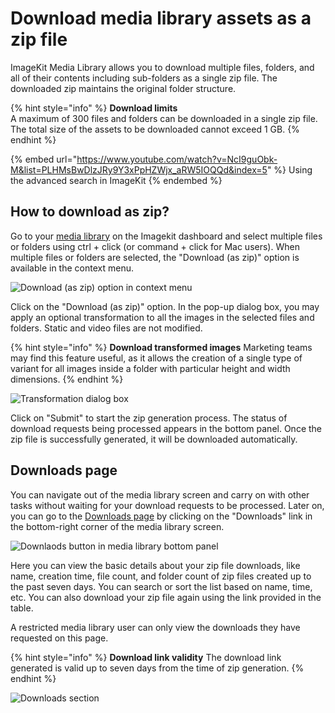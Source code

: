 # Download media library assets as a zip file

ImageKit Media Library allows you to download multiple files, folders, and all of their contents including sub-folders as a single zip file. The downloaded zip maintains the original folder structure.

{% hint style="info" %}
**Download limits**\
A maximum of 300 files and folders can be downloaded in a single zip file.
The total size of the assets to be downloaded cannot exceed 1 GB.
{% endhint %}

{% embed url="https://www.youtube.com/watch?v=NcI9guObk-M&list=PLHMsBwDlzJRy9Y3xPpHZWjx_aRW5IOQQd&index=5" %}
Using the advanced search in ImageKit
{% endembed %}



## How to download as zip?

Go to your [media library](https://imagekit.io/dashboard/media-library) on the Imagekit dashboard and select multiple files or folders using ctrl + click (or command + click for Mac users). When multiple files or folders are selected, the "Download (as zip)" option is available in the context menu. 

![Download (as zip) option in context menu](<../../.gitbook/assets/download-as-zip-context-menu.png>)

Click on the "Download (as zip)" option. In the pop-up dialog box, you may apply an optional transformation to all the images in the selected files and folders. Static and video files are not modified.

{% hint style="info" %}
**Download transformed images**
Marketing teams may find this feature useful, as it allows the creation of a single type of variant for all images inside a folder with particular height and width dimensions. 
{% endhint %}


![Transformation dialog box](<../../.gitbook/assets/download-as-zip-transformation-modal.png>)

Click on "Submit" to start the zip generation process. The status of download requests being processed appears in the bottom panel. Once the zip file is successfully generated, it will be downloaded automatically.

## Downloads page

You can navigate out of the media library screen and carry on with other tasks without waiting for your download requests to be processed. Later on, you can go to the [Downloads page](https://imagekit.io/dashboard/media-library/downloads) by clicking on the "Downloads" link in the bottom-right corner of the media library screen.

![Downlaods button in media library bottom panel](<../../.gitbook/assets/download-as-zip-bottom-panel.png>)

Here you can view the basic details about your zip file downloads, like name, creation time, file count, and folder count of zip files created up to the past seven days. You can search or sort the list based on name, time, etc. You can also download your zip file again using the link provided in the table.

A restricted media library user can only view the downloads they have requested on this page.

{% hint style="info" %}
**Download link validity**
The download link generated is valid up to seven days from the time of zip generation.
{% endhint %}

![Downloads section](<../../.gitbook/assets/download-as-zip-download-table.png>)

